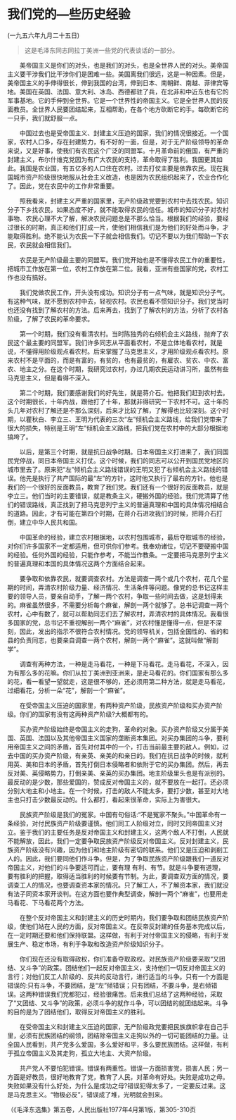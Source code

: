 # 我们党的—些历史经验  
(一九五六年九月二十五日)  
  
> 这是毛泽东同志同拉丁美洲一些党的代表谈话的一部分。   
  
　　美帝国主义是你们的对头，也是我们的对头，也是全世界人民的对头。美帝国主义要干涉我们比干涉你们是困难一些。美国离我们很远，这是一种因素。但是，美帝国主义的手伸得很长，伸到我国的台湾，伸到日本、南朝鲜、南越、菲律宾等地。美国在英国、法国、意大利、冰岛、西德都驻了兵，在北非和中近东也有它的军事基地。它的手伸到全世界。它是一个世界性的帝国主义。它是全世界人民的反面教员。全世界人民要团结起来，互相帮助，在各个地方砍断它的手。每砍断它的一只手，我们就舒服一点。   
  
　　中国过去也是受帝国主义、封建主义压迫的国家，我们的情况很接近。一个国家，农村人口多，存在封建势力，有不好的一面，但是，对于无产阶级领导的革命来说，又是好事，使我们有农民这个广泛的同盟军。十月革命前的俄国，有严重的封建主义，布尔什维克党因为有广大农民的支持，革命取得了胜利。我国更其如此。我国是农业国，有五亿多的人口住在农村。过去打仗主要是依靠农民。现在我国城市资产阶级很快地服从社会主义改造，也是因为农民组织起来了，农业合作化了。因此，党在农民中的工作非常重要。   
  
　　照我看来，封建主义严重的国家里，无产阶级政党要到农村中去找农民。知识分子下乡找农民，如果态度不好，就不能取得农民的信任。城市的知识分子对农村事物、农民心理不大了解，解决农民问题总是不那么恰当。根据我们的经验，要经过很长的时期，真正和他们打成一片，使他们相信我们是为他们的好处而斗争，才能取得胜利。绝不能认为农民一下子就会相信我们。切记不要以为我们帮助一下农民，农民就会相信我们。   
  
　　农民是无产阶级最主要的同盟军。我们党开始也是不懂得农民工作的重要性，把城市工作放在第一位，农村工作放在第二位。我看，亚洲有些国家的党，农村工作也没有搞好。   
  
　　我们党做农民工作，开头没有成功。知识分子有一点气味，就是知识分子气。有这种气味，就不愿到农村中去，轻视农村。农民也看不惯知识分子。我们党当时也还没有找到了解农村的方法。后来再去，找到了了解农村的方法，分析了农村各阶级，了解了农民的革命要求。   
  
　　第一个时期，我们没有看清农村。当时陈独秀的右倾机会主义路线，抛弃了农民这个最主要的同盟军。我们许多同志从平面看农村，不是立体地看农村，就是说，不懂得用阶级观点看农村。后来掌握了马克思主义，才用阶级观点看农村。原来农村不是平面的，而是有富的，有贫的，也有最贫的，有雇农、贫农、中农、富农、地主之分。在这个时期，我研究过农村，办过几期农民运动讲习所，虽然有些马克思主义，但是看得不深入。   
  
　　第二个时期，我们要感谢我们的好先生，就是蒋介石。他把我们赶到农村去。这个时期很长，十年内战，跟他打了十年，那就非得研究一下农村不可。这十年的头几年对农村了解还是不那么深刻，后来才比较了解，了解得也比较深刻。这个时期，以瞿秋白、李立三、王明为代表的三次“左”倾机会主义路线，给我们党带来了很大的损失，特别是王明“左”倾机会主义路线，把我们党在农村中的大部分根据地搞垮了。   
  
　　以后，是第三个时期，就是抗日战争时期。日本帝国主义打进来了，我们同国民党停战，同日本帝国主义打仗。这个时候，我们的同志可以公开到国民党地区的城市里去了。原来犯“左”倾机会主义路线错误的王明又犯了右倾机会主义路线的错误。他先是执行了共产国际的最“左”的方针，这时他又执行了最右的方针。他也是我们的一个很好的反面教员，教育了我们党。我们还有一个很好的反面教员，就是李立三。他们当时的主要错误，就是教条主义，硬搬外国的经验。我们党清算了他们的错误路线，真正找到了把马克思列宁主义的普遍真理和中国的具体情况相结合的道路。因此，才有可能在第四个时期，在蒋介石进攻我们的时候，把蒋介石打倒，建立中华人民共和国。   
  
　　中国革命的经验，建立农村根据地，以农村包围城市，最后夺取城市的经验，对你们许多国家不一定都适用，但可供你们参考。我奉劝诸位，切记不要硬搬中国的经验。任何外国的经验，只能作参考，不能当作教条。一定要把马克思列宁主义的普遍真理和本国的具体情况这两个方面结合起来。   
  
　　要争取和依靠农民，就要调查农村。方法是调查一两个或几个农村，花几个星期的时间，弄清农村阶级力量、经济情况、生活条件等问题。像党的总书记这样主要的领导人员，要亲自动手，了解一两个农村，争取一些时间去做，这是划得来的。麻雀虽然很多，不需要分析每个麻雀，解剖一两个就够了。总书记调查一两个农村，心中有数了，就可以帮助同志们去了解农村，弄清农村的具体情况。我看很多国家的党，总书记不重视解剖一两个“麻雀”，对农村懂是懂得一点，但是不深刻，因此，发出的指示不很符合农村情况。党的领导机关，包括全国性的、省的和县的负责同志，也要亲自调查一两个农村，解剖一两个“麻雀”。这就叫做“解剖学”。   
  
　　调查有两种方法，一种是走马看花，一种是下马看花。走马看花，不深入，因为有那么多的花嘛。你们从拉丁美洲到亚洲来，是走马看花的。你们国家有那么多的花，看一看望一望就走，这是很不够的，还必须用第二种方法，就是走马看花，过细看花，分析一朵“花”，解剖一个“麻雀”。   
  
　　在受帝国主义压迫的国家里，有两种资产阶级，民族资产阶级和买办资产阶级。你们的国家有没有这两种资产阶级?大概都有的。   
  
　　买办资产阶级始终是帝国主义的走狗，革命的对象。买办资产阶级又分属于美国、英国、法国以及其他帝国主义国家的垄断资本集团。对买办集团的斗争，要利用帝国主义之间的矛盾，首先对付其中的一个，打击当前最主要的敌人。例如，过去中国的买办资产阶级，有亲英、亲美的和亲日的。我们在抗日战争的时候，就利用英、美和日本的矛盾，首先打倒日本侵略者和依附于它的买办集团。然后，再去反对美、英侵略势力，打倒亲美、亲英的买办集团。地主阶级里头也是有派别的。最反动的是少数，那些爱国的，赞成反对帝国主义的，就不要放在一起打。还必须分别大地主和小地主。在一个时候，打击的敌人不能太多，要打少数，甚至对大地主也只打击少数最反动的。什么都打，看起来很革命，实际上为害很大。   
  
　　民族资产阶级是我们的冤家。中国有句俗话:“不是冤家不聚头。”中国革命有一条经验，对付民族资产阶级要谨慎。他们同工人阶级对立，同时又同帝国主义对立。鉴于我们的主要任务是反对帝国主义和封建主义，这两个敌人不打倒，人民就不能解放，因此，我们一定要争取民族资产阶级反对帝国主义。反对封建主义，民族资产阶级没有兴趣，因为他们和地主阶级有密切的联系。他们又是压迫和剥削工人的。因此，我们要同他们作斗争。但是，为了争取民族资产阶级跟我们一道反对帝国主义，对他们的斗争要适可而止，要有理 有利、有节。就是斗争要有道理，要有胜利的把握，取得适当胜利的时候要有节制。为此，要调查双方面的情况，要调查工人的情况，也要调查资本家的情况。只了解工人，不了解资本家，我们就没有法子同资本家开谈判。在这方面也要作典型调查，解剖一两个“麻雀”，也要用走马看花、下马看花两个方法。   
  
　　在整个反对帝国主义和封建主义的历史时期内，我们要争取和团结民族资产阶级，使他们站在人民的方面，反对帝国主义。在反帝反封建的任务基本完成以后，在一定时期还要和他们保持联盟。这样做，有利于对付帝国主义的侵略，有利于发展生产、稳定市场，有利于争取和改造资产阶级知识分子。   
  
　　你们现在还没有取得政权，你们准备夺取政权。对民族资产阶级要采取“又团结、又斗争”的政策。团结他们一起反对帝国主义，支持他们一切反对帝国主义的言行；对他们反工人阶级的、反共的反动言行，进行适当的斗争。只有一个方面是错误的:只有斗争，不要团结，是“左”倾错误；只有团结，不要斗争，是右倾错误。这两种错误我们党都犯过，经验很痛苦。后来我们总结了这两种经验，采取了“又团结、又斗争”的政策，必须斗争的就作斗争，可以团结的就团结起来。斗争的目的是为了团结他们，取得反对帝国主义的胜利。   
  
　　在受帝国主义和封建主义压迫的国家，无产阶级政党要把民族旗帜拿在自己手里，必须有民族团结的纲领，团结除帝国主义走狗以外的一切可能团结的力量。让全国人民看到，共产党多么爱国，多么爱好和平，多么要民族团结。这样做，有利于孤立帝国主义及其走狗，孤立大地主、大资产阶级。   
  
　　共产党人不要怕犯错误。错误有两重性。错误一方面损害党，损害人民；另一方面是好教员，很好地教育了党，教育了人民，对革命有好处。失败是成功之母。失败如果没有什么好处，为什么是成功之母?错误犯得太多了，一定要反过来。这是马克思主义。“物极必反”，错误成了堆，光明就会到来。   
  
（《毛泽东选集》第五卷，人民出版社1977年4月第1版，第305-310页   
  
  
   
  
　　   
  
  
